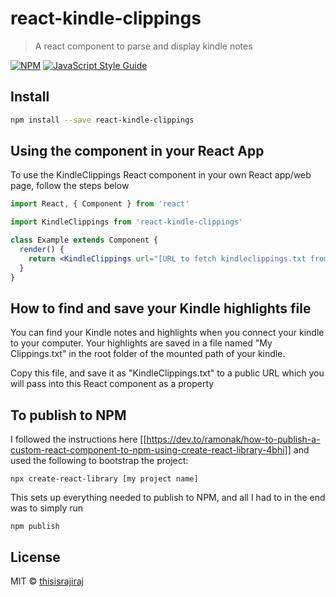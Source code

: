 # react-kindle-clippings

> A react component to parse and display kindle notes

[![NPM](https://img.shields.io/npm/v/react-kindle-clippings.svg)](https://www.npmjs.com/package/react-kindle-clippings) [![JavaScript Style Guide](https://img.shields.io/badge/code_style-standard-brightgreen.svg)](https://standardjs.com)

## Install

```bash
npm install --save react-kindle-clippings
```

## Using the component in your React App
To use the KindleClippings React component in your own React app/web page,
follow the steps below
```jsx
import React, { Component } from 'react'

import KindleClippings from 'react-kindle-clippings'

class Example extends Component {
  render() {
    return <KindleClippings url="[URL to fetch kindleclippings.txt from]" />
  }
}
```
## How to find and save your Kindle highlights file 
You can find your Kindle notes and highlights when you connect
your kindle to your computer. Your highlights are saved in a 
file named "My Clippings.txt" in the root folder of the mounted
path of your kindle.

Copy this file, and save it as "KindleClippings.txt" to a public
URL which you will pass into this React component as a property

## To publish to NPM
I followed the instructions here [[https://dev.to/ramonak/how-to-publish-a-custom-react-component-to-npm-using-create-react-library-4bhi]] and 
used the following to bootstrap the project:

`` npx create-react-library [my project name] ``

This sets up everything needed to publish to NPM, and all I had to in the end
was to simply run

`` npm publish ``

## License

MIT © [thisisrajiraj](https://github.com/thisisrajiraj)
